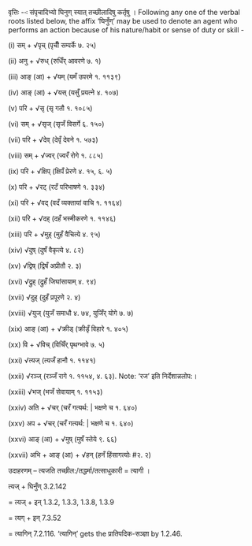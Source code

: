 




वृत्तिः --ः संपृचादिभ्यो घिनुण् स्यात् तच्‍छीलादिषु कर्तृषु । Following any one of the verbal roots listed below, the affix ‘घिनुँण्’ may be used to denote an agent who performs an action because of his nature/habit or sense of duty or skill -

(i) सम् + √पृच् (पृचीँ सम्पर्के ७. २५)

(ii) अनु + √रुध् (रुधिँर् आवरणे ७. १)

(iii) आङ् (आ) + √यम् (यमँ उपरमे १. ११३९)

(iv) आङ् (आ) + √यस् (यसुँ प्रयत्ने ४. १०७)

(v) परि + √सृ (सृ गतौ १. १०८५)

(vi) सम् + √सृज् (सृजँ विसर्गे ६. १५०)

(vii) परि + √देव् (देवृँ देवने १. ५७३)

(viii) सम् + √ज्वर् (ज्वरँ रोगे १. ८८५)

(ix) परि + √क्षिप् (क्षिपँ प्रेरणे ४. १५, ६. ५)

(x) परि + √रट् (रटँ परिभाषणे १. ३३४)

(xi) परि + √वद् (वदँ व्यक्तायां वाचि १. ११६४)

(xii) परि + √दह् (दहँ भस्मीकरणे १. ११४६)

(xiii) परि + √मुह् (मुहँ वैचित्ये ४. ९५)

(xiv) √दुष् (दुषँ वैकृत्ये ४. ८२)

(xv) √द्विष् (द्विषँ अप्रीतौ २. ३)

(xvi) √द्रुह् (द्रुहँ जिघांसायाम् ४. ९४)

(xvii) √दुह् (दुहँ प्रपूरणे २. ४)

(xviii) √युज् (युजँ समाधौ ४. ७४, युजिँर् योगे ७. ७)

(xix) आङ् (आ) + √क्रीड् (क्रीडृँ विहारे १. ४०५)

(xx) वि + √विच् (विचिँर् पृथग्भावे ७. ५)

(xxi) √त्यज् (त्यजँ हानौ १. ११४१)

(xxii) √रञ्ज् (रञ्जँ रागे १. ११५४, ४. ६३). Note: ‘रज’ इति निर्देशान्नलोप:।

(xxiii) √भज् (भजँ सेवायाम् १. ११५३)

(xxiv) अति + √चर् (चरँ गत्यर्थ: | भक्षणे च १. ६४०)

(xxv) अप + √चर् (चरँ गत्यर्थ: | भक्षणे च १. ६४०)

(xxvi) आङ् (आ) + √मुष् (मुषँ स्तेये ९. ६६)

(xxvii) अभि + आङ् (आ) + √हन् (हनँ हिंसागत्योः #२. २)


उदाहरणम् – त्यजति तच्छील:/तद्धर्मा/तत्साधुकारी = त्यागी ।


त्यज् + घिनुँण् 3.2.142

= त्यज् + इन् 1.3.2, 1.3.3, 1.3.8, 1.3.9

= त्यग् + इन् 7.3.52

= त्यागिन् 7.2.116. ‘त्यागिन्’ gets the प्रातिपदिक-सञ्ज्ञा by 1.2.46.


